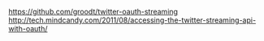 https://github.com/groodt/twitter-oauth-streaming
http://tech.mindcandy.com/2011/08/accessing-the-twitter-streaming-api-with-oauth/
